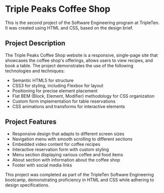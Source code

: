 # Triple Peaks Coffee Shop

This is the second project of the Software Engineering program at TripleTen. It was created using HTML and CSS, based on the design brief.

## Project Description

The Triple Peaks Coffee Shop website is a responsive, single-page site that showcases the coffee shop's offerings, allows users to view recipes, and book a table. The project demonstrates the use of the following technologies and techniques:

- Semantic HTML5 for structure
- CSS3 for styling, including Flexbox for layout
- Positioning for precise element placement
- Flat BEM (Block, Element, Modifier) methodology for CSS organization
- Custom form implementation for table reservations
- CSS animations and transforms for interactive elements

## Project Features

- Responsive design that adapts to different screen sizes
- Navigation menu with smooth scrolling to different sections
- Embedded video content for coffee recipes
- Interactive reservation form with custom styling
- Menu section displaying various coffee and food items
- About section with information about the coffee shop
- Footer with social media links

This project was completed as part of the TripleTen Software Engineering bootcamp, demonstrating proficiency in HTML and CSS while adhering to design specifications.
